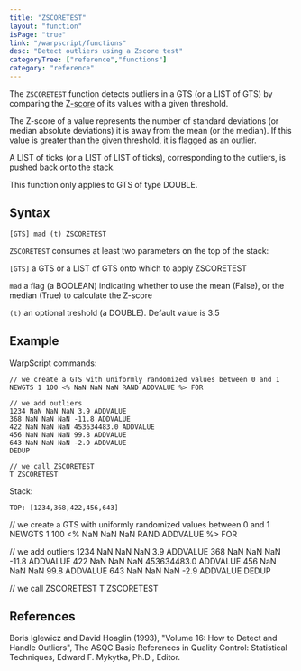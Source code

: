 ```yaml
---
title: "ZSCORETEST"
layout: "function"
isPage: "true"
link: "/warpscript/functions"
desc: "Detect outliers using a Zscore test"
categoryTree: ["reference","functions"]
category: "reference"
---
```

 

The `ZSCORETEST` function detects outliers in a GTS (or a LIST of GTS) by comparing the [Z-score](https://en.wikipedia.org/wiki/Standard_score) of its values with a given threshold.

The Z-score of a value represents the number of standard deviations (or median absolute deviations) it is away from the mean (or the median). If this value is greater than the given threshold, it is flagged as an outlier.

A LIST of ticks (or a LIST of LIST of ticks), corresponding to the outliers, is pushed back onto the stack.

This function only applies to GTS of type DOUBLE.

## Syntax ##

```
[GTS] mad (t) ZSCORETEST
```

`ZSCORETEST` consumes at least two parameters on the top of the stack:

`[GTS]` a GTS or a LIST of GTS onto which to apply ZSCORETEST

`mad` a flag (a BOOLEAN) indicating whether to use the mean (False), or the median (True) to calculate the Z-score

`(t)` an optional treshold (a DOUBLE). Default value is 3.5

## Example ##

WarpScript commands:

    // we create a GTS with uniformly randomized values between 0 and 1
    NEWGTS 1 100 <% NaN NaN NaN RAND ADDVALUE %> FOR
    
    // we add outliers
    1234 NaN NaN NaN 3.9 ADDVALUE
    368 NaN NaN NaN -11.8 ADDVALUE
    422 NaN NaN NaN 453634483.0 ADDVALUE
    456 NaN NaN NaN 99.8 ADDVALUE
    643 NaN NaN NaN -2.9 ADDVALUE
    DEDUP

    // we call ZSCORETEST
    T ZSCORETEST
    
Stack: 

    TOP: [1234,368,422,456,643]


<warp10-warpscript-widget>// we create a GTS with uniformly randomized values between 0 and 1
NEWGTS 1 100 <% NaN NaN NaN RAND ADDVALUE %> FOR

// we add outliers
1234 NaN NaN NaN 3.9 ADDVALUE
368 NaN NaN NaN -11.8 ADDVALUE
422 NaN NaN NaN 453634483.0 ADDVALUE
456 NaN NaN NaN 99.8 ADDVALUE
643 NaN NaN NaN -2.9 ADDVALUE
DEDUP

// we call ZSCORETEST
T ZSCORETEST
</warp10-warpscript-widget>

## References ##

Boris Iglewicz and David Hoaglin (1993), "Volume 16: How to Detect and Handle Outliers", The ASQC Basic References in Quality Control: Statistical Techniques, Edward F. Mykytka, Ph.D., Editor. 
